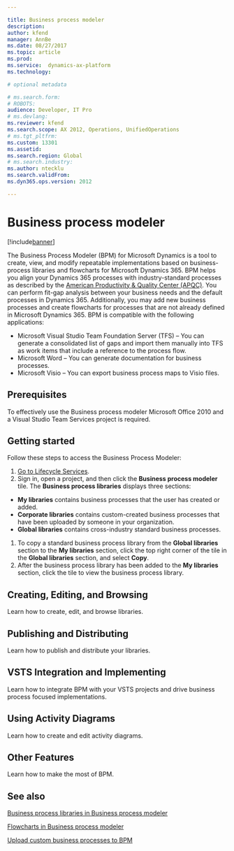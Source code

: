 ```yaml
---

title: Business process modeler
description:
author: kfend
manager: AnnBe
ms.date: 08/27/2017
ms.topic: article
ms.prod: 
ms.service:  dynamics-ax-platform
ms.technology: 

# optional metadata

# ms.search.form: 
# ROBOTS: 
audience: Developer, IT Pro
# ms.devlang: 
ms.reviewer: kfend
ms.search.scope: AX 2012, Operations, UnifiedOperations
# ms.tgt_pltfrm: 
ms.custom: 13301
ms.assetid: 
ms.search.region: Global
# ms.search.industry: 
ms.author: ntecklu
ms.search.validFrom: 
ms.dyn365.ops.version: 2012

---
```


# Business process modeler

[!include[banner](../includes/banner.md)]

The Business Process Modeler (BPM) for Microsoft Dynamics is a tool to create, view, and modify repeatable implementations based on business-process libraries and flowcharts for Microsoft Dynamics 365. BPM helps you align your Dynamics 365 processes with industry-standard processes as described by the   [American Productivity &amp; Quality Center (APQC)](http://www.apqc.org/). You can perform fit-gap analysis between your business needs and the default processes in Dynamics 365. Additionally, you may add new business processes and create flowcharts for processes that are not already defined in Microsoft Dynamics 365. BPM is compatible with the following applications:

- Microsoft Visual Studio Team Foundation Server (TFS) – You can generate a consolidated list of gaps and import them manually into TFS as work items that include a reference to the process flow.
- Microsoft Word – You can generate documentation for business processes.
- Microsoft Visio – You can export business process maps to Visio files.

## Prerequisites

To effectively use the Business process modeler Microsoft Office 2010 and a Visual Studio Team Services project is required.

## Getting started

Follow these steps to access the Business Process Modeler:

1. [Go to Lifecycle Services](https://lcs.dynamics.com/).
2. Sign in, open a project, and then click the **Business process modeler** tile. The **Business process libraries** displays three sections:

  - **My libraries** contains business processes that the user has created or added.
  - **Corporate libraries** contains custom-created business processes that have been uploaded by someone in your organization.
  - **Global libraries** contains cross-industry standard business processes.

1. To copy a standard business process library from the **Global libraries** section to the **My libraries** section, click the top right corner of the tile in the **Global libraries** section, and select **Copy**.
2. After the business process library has been added to the **My libraries** section, click the tile to view the business process library.

## Creating, Editing, and Browsing

Learn how to create, edit, and browse libraries.

## Publishing and Distributing

Learn how to publish and distribute your libraries.

## VSTS Integration and Implementing

Learn how to integrate BPM with your VSTS projects and drive business process focused implementations.

## Using Activity Diagrams

Learn how to create and edit activity diagrams.

## Other Features

Learn how to make the most of BPM.

## See also

[Business process libraries in Business process modeler](https://docs.microsoft.com/en-us/dynamics365/unified-operations/dev-itpro/lifecycle-services/business-process-libraries-business-process-modeler)

[Flowcharts in Business process modeler](https://docs.microsoft.com/en-us/dynamics365/unified-operations/dev-itpro/lifecycle-services/flowcharts-business-process-modeler)

[Upload custom business processes to BPM](https://docs.microsoft.com/en-us/dynamics365/unified-operations/dev-itpro/lifecycle-services/upload-business-processes-bpm-task-recorder)
